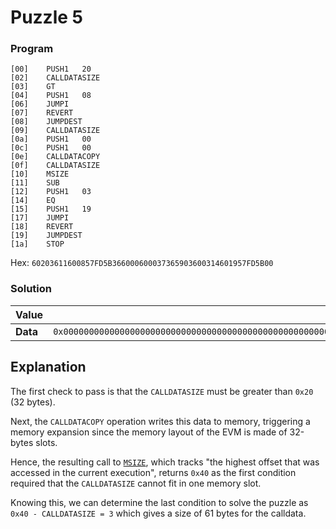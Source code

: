 # Puzzle 5

### Program

```
[00]	PUSH1	20
[02]	CALLDATASIZE	
[03]	GT	
[04]	PUSH1	08
[06]	JUMPI	
[07]	REVERT	
[08]	JUMPDEST	
[09]	CALLDATASIZE	
[0a]	PUSH1	00
[0c]	PUSH1	00
[0e]	CALLDATACOPY	
[0f]	CALLDATASIZE	
[10]	MSIZE	
[11]	SUB	
[12]	PUSH1	03
[14]	EQ	
[15]	PUSH1	19
[17]	JUMPI	
[18]	REVERT	
[19]	JUMPDEST	
[1a]	STOP
```
Hex: `60203611600857FD5B366000600037365903600314601957FD5B00`

### Solution

|Value|<div style="font-weight:normal">0
|-|-
|<div style="font-weight:bold">Data|<div style="font-weight:normal">`0x00000000000000000000000000000000000000000000000000000000000000000000000000000000000000000000000000000000000000000000000000`

## Explanation

The first check to pass is that the `CALLDATASIZE` must be greater than `0x20` (32 bytes).

Next, the `CALLDATACOPY` operation writes this data to memory, triggering a memory expansion since the memory layout of the EVM is made of 32-bytes slots.

Hence, the resulting call to [`MSIZE`](https://www.evm.codes/#59), which tracks "the highest offset that was accessed in the current execution", returns `0x40` as the first condition required that the `CALLDATASIZE` cannot fit in one memory slot.

Knowing this, we can determine the last condition to solve the puzzle as `0x40 - CALLDATASIZE = 3` which gives a size of 61 bytes for the calldata. 